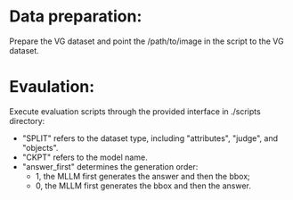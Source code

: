# Data preparation:

Prepare the VG dataset and point the /path/to/image in the script to the VG dataset.

# Evaulation:

Execute evaluation scripts through the provided interface in ./scripts directory:


- "SPLIT" refers to the dataset type, including "attributes", "judge", and "objects".
- "CKPT" refers to the model name.
- "answer_first" determines the generation order: 
    - 1, the MLLM first generates the answer and then the bbox; 
    - 0, the MLLM first generates the bbox and then the answer.

